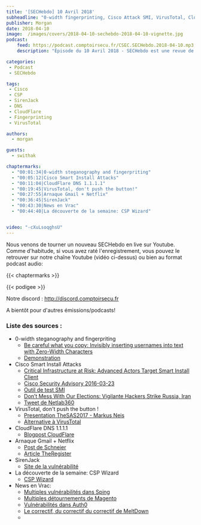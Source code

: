 ```yaml
---
title: '[SECHebdo] 10 Avril 2018'
subheadline: "0-width fingerprinting, Cisco Attack SMI, VirusTotal, CloudFlare DNS, SirenJack, Arnaque Gmail+Netflix, CSP Wizard, etc."
publisher: Morgan
date: 2018-04-10
image:  /images/covers/2018-04-10-sechebdo-2018-04-10-vignette.jpg
podcast:
    feed: https://podcast.comptoirsecu.fr/CSEC.SECHebdo.2018-04-10.mp3
    description: "Épisode du 10 Avril 2018 - SECHebdo est une revue de l'actualité cybersécurité réalisé en live sur Youtube, généralement le mardi soir."

categories:
 - Podcast
 - SECHebdo

tags:
 - Cisco
 - CSP
 - SirenJack
 - DNS
 - CloudFlare
 - Fingerprinting
 - VirusTotal

authors:
  - morgan

guests:
  - swithak

chaptermarks:
  - "00:01:34|0-width steganography and fingerpriting"
  - "00:05:12|Cisco Smart Install Attacks"
  - "00:11:04|CloudFlare DNS 1.1.1.1"
  - "00:19:45|VirusTotal, don't push the button!"
  - "00:27:55|Arnaque Gmail + Netflix"
  - "00:36:45|SirenJack"
  - "00:43:30|News en Vrac"  
  - "00:44:40|La découverte de la semaine: CSP Wizard"


video: "-cXuLsoqghsU"
---
```


Nous venons de tourner un nouveau SECHebdo en live sur Youtube. Comme d'habitude, si vous avez raté l'enregistrement, vous pouvez le retrouver sur notre chaîne Youtube (vidéo ci-dessus) ou bien au format podcast audio:

{{< chaptermarks >}}

{{< podigee >}}

Notre discord : <http://discord.comptoirsecu.fr>

A bientôt pour d'autres émissions/podcasts!

### Liste des sources :

* 0-width steganography and fingerpriting
    * [Be careful what you copy: Invisibly inserting usernames into text with Zero-Width Characters](https://medium.com/@umpox/be-careful-what-you-copy-invisibly-inserting-usernames-into-text-with-zero-width-characters-18b4e6f17b66)
    * [Demonstration](https://umpox.github.io/zero-width-detection/)
* Cisco Smart Install Attacks
    * [Critical Infrastructure at Risk: Advanced Actors Target Smart Install Client](http://blog.talosintelligence.com/2018/04/critical-infrastructure-at-risk.html)
    * [Cisco Security Advisory 2016-03-23](https://tools.cisco.com/security/center/content/CiscoSecurityAdvisory/cisco-sa-20160323-smi)
    * [Outil de test SMI](https://github.com/Sab0tag3d/SIET)
    * [Don’t Mess With Our Elections: Vigilante Hackers Strike Russia, Iran](https://motherboard.vice.com/en_us/article/a3yn38/election-hacking-vigilante-russia-iran-cisco)
    * [Tweet de Netlab360](https://twitter.com/360Netlab/status/983055141132800000)
* VirusTotal, don't push the button !
    * [Presentation TheSAS2017 - Markus Neis](https://github.com/yt0ng/SAS/blob/master/MNeis_dont_push_the_button_SAS2017_PUBLIC.pdf)
    * [Alternative à VirusTotal](https://beta.virusbay.io/)
* CloudFlare DNS 1.1.1.1
    * [Blogpost CloudFlare](https://blog.cloudflare.com/announcing-1111/)
* Arnaque Gmail + Netflix
    * [Post de Schneier](https://www.schneier.com/blog/archives/2018/04/obscure_e-mail_.html)
    * [Article TheRegister](https://www.theregister.co.uk/2018/04/10/gmail_netflix_phishing_vector/)
* SirenJack
    * [Site de la vulnérabilité](https://www.sirenjack.com/)
* La découverte de la semaine: CSP Wizard
    * [CSP Wizard](https://scotthelme.co.uk/report-uri-csp-wizard/)
* News en Vrac:
    * [Multiples vulnérabilités dans Sping](https://spring.io/blog/2018/04/05/multiple-cve-reports-published-for-the-spring-framework)
    * [Multiples détournements de Magento](https://www.bleepingcomputer.com/news/security/over-1-000-magento-stores-hacked-to-steal-card-data-run-cryptojacking-scripts/)
    * [Vulnérabilités dans Auth0](https://auth0.com/blog/managing-and-mitigating-security-vulnerabilities-at-auth0/)
    * [Le correctif, du correctif du correctif de MeltDown](https://www.theregister.co.uk/2018/04/03/microsoft_windows_meltdown_patch_saga/)
    * 
